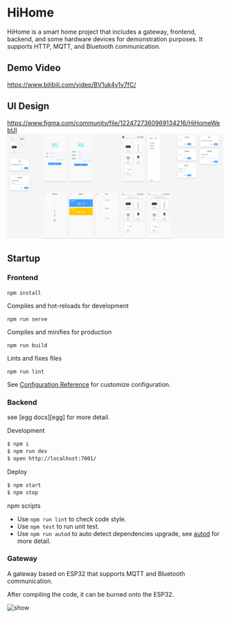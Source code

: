 # HiHome

HiHome is a smart home project that includes a gateway, frontend, backend, and some hardware devices for demonstration purposes. It supports HTTP, MQTT, and Bluetooth communication.

## Demo Video
https://www.bilibili.com/video/BV1uk4y1v7fC/

## UI Design
https://www.figma.com/community/file/1224727360969134216/HiHomeWebUI
![UI](img/ui.png)

## Startup

### Frontend

```
npm install
```

Compiles and hot-reloads for development

```
npm run serve
```

Compiles and minifies for production

```
npm run build
```

Lints and fixes files

```
npm run lint
```

See [Configuration Reference](https://cli.vuejs.org/config/) for customize configuration.



### Backend

see [egg docs][egg] for more detail.

Development

```bash
$ npm i
$ npm run dev
$ open http://localhost:7001/
```

Deploy

```bash
$ npm start
$ npm stop
```

npm scripts

- Use `npm run lint` to check code style.
- Use `npm test` to run unit test.
- Use `npm run autod` to auto detect dependencies upgrade, see [autod](https://www.npmjs.com/package/autod) for more detail.



### Gateway

A gateway based on ESP32 that supports MQTT and Bluetooth communication.

After compiling the code, it can be burned onto the ESP32.

![show](D:/Projects/HiHome/README.assets/gateway.jpg)
